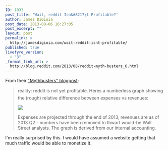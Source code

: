 ```yaml
---
ID: 1033
post_title: 'Wait, reddit Isn&#8217;t Profitable?'
author: James DiGioia
post_date: 2013-08-06 16:27:05
post_excerpt: ""
layout: post
permalink: >
  http://jamesdigioia.com/wait-reddit-isnt-profitable/
published: true
livefyre_version:
  - "3"
_format_link_url: >
  http://blog.reddit.com/2013/08/reddit-myth-busters_6.html
---
```

From their ["Mythbusters" blogpost][1]:

> reality: reddit is not yet profitable. Heres a numberless graph showing the (rough) relative difference between expenses vs revenues:
> 
> [![][2]][1]
> 
> Expenses are projected through the end of 2013, revenues are as of 2013 Q2 - numbers have been removed to thwart would-be Wall Street analysts. The graph is derived from our internal accounting.

I'm really surprised by this. I would have assumed a website getting that much traffic would be able to monetize it.

 [1]: http://blog.reddit.com/2013/08/reddit-myth-busters_6.html
 [2]: http://4.bp.blogspot.com/-Fhes_i0Dd1Q/UgE1mtOQZZI/AAAAAAAAAAM/B-Uh0j5UHyU/s400/expenses_vs_revenues.png